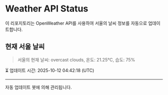 
# Weather API Status

이 리포지토리는 OpenWeather API를 사용하여 서울의 날씨 정보를 자동으로 업데이트합니다.

## 현재 서울 날씨
> 서울의 현재 날씨: overcast clouds, 온도: 21.25°C, 습도: 75%

⏳ 업데이트 시간: 2025-10-12 04:42:18 (UTC)

---
자동 업데이트 봇에 의해 관리됩니다.
